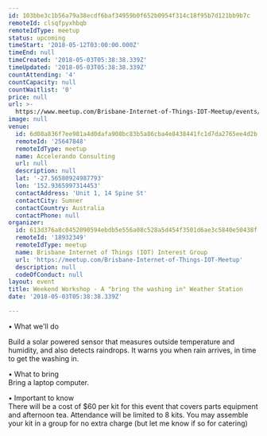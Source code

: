 ```yaml
---
id: 103bbe3c1b56a79a38ecdf6baf34959b0f652b0954f314c18f95b7d121bb9b7c
remoteId: clsqfpyxhbqb
remoteIdType: meetup
status: upcoming
timeStart: '2018-05-12T03:00:00.000Z'
timeEnd: null
timeCreated: '2018-05-03T05:38:38.339Z'
timeUpdated: '2018-05-03T05:38:38.339Z'
countAttending: '4'
countCapacity: null
countWaitlist: '0'
price: null
url: >-
  https://www.meetup.com/Brisbane-Internet-of-Things-IOT-Meetup/events/250156368/
image: null
venue:
  id: 6d08a836f7ee981a4d0dafa908bc83b5a86cba4e8438441fc1d7da2765ee4d2b
  remoteId: '25647848'
  remoteIdType: meetup
  name: Accelerando Consulting
  url: null
  description: null
  lat: '-27.56580924987793'
  lon: '152.9365997314453'
  contactAddress: 'Unit 1, 14 Spine St'
  contactCity: Sumner
  contactCountry: Australia
  contactPhone: null
organizer:
  id: 613d376a8c0452090594ebdb5e556a08c528a5d454f3501d6ae3c5840e50438f
  remoteId: '18932349'
  remoteIdType: meetup
  name: Brisbane Internet of Things (IOT) Interest Group
  url: 'https://meetup.com/Brisbane-Internet-of-Things-IOT-Meetup'
  description: null
  codeOfConduct: null
layout: event
title: Weekend Workshop - A "bring the washing in" Weather Station
date: '2018-05-03T05:38:38.339Z'

---
```

<p>• What we'll do</p> <p>Build a solar powered sensor that measures outside temperature and humidity, and also detects raindrops. It warns you when rain arrives, in time to get the washing in.</p> <p>• What to bring<br/>Bring a laptop computer.</p> <p>• Important to know<br/>There will be a cost of $60 per kit for this event that covers parts equipment and afternoon tea. Attendance will be limited to 8 kits. You may assemble your kit in a group for no extra charge (but let me know if so for catering)</p>
